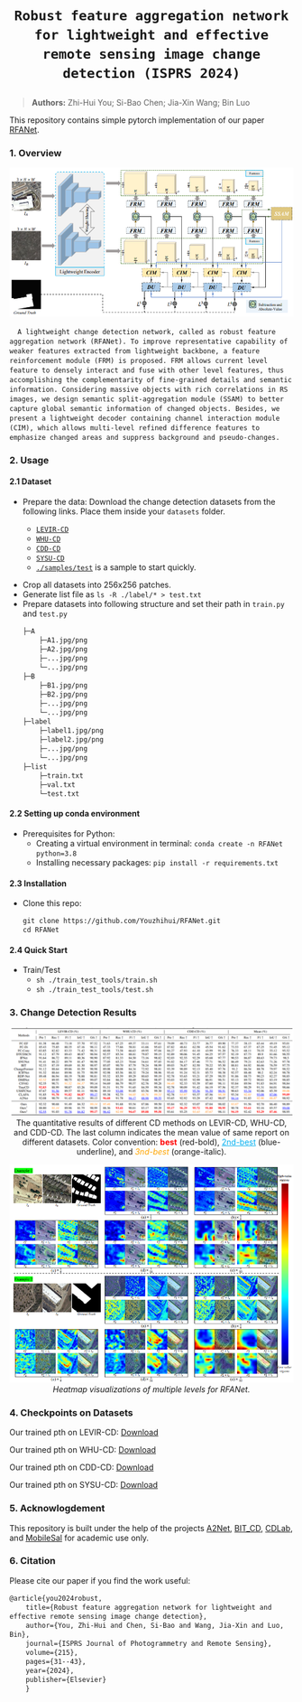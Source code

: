 # <p align=center>`Robust feature aggregation network for lightweight and effective remote sensing image change detection (ISPRS 2024)`</p>

> **Authors:**
Zhi-Hui You; Si-Bao Chen; Jia-Xin Wang; Bin Luo

This repository contains simple pytorch implementation of our paper [RFANet](https://www.sciencedirect.com/science/article/abs/pii/S092427162400251X).

### 1. Overview

<p align="center">
    <img src="assest/Overview.png"/> <br />
</p>

`  A lightweight change detection network, called as robust feature aggregation network (RFANet). To improve representative capability of weaker features extracted from lightweight backbone, a feature reinforcement module (FRM) is proposed. FRM allows current level feature to densely interact and fuse with other level features, thus accomplishing the complementarity of fine-grained details and semantic information. Considering massive objects with rich correlations in RS images, we design semantic split-aggregation module (SSAM) to better capture global semantic information of changed objects. Besides, we present a lightweight decoder containing channel interaction module (CIM), which allows multi-level refined difference features to emphasize changed areas and suppress background and pseudo-changes.` <br>

### 2. Usage
#### 2.1 Dataset
+ Prepare the data:
    Download the change detection datasets from the following links. Place them inside your `datasets` folder.

    - [`LEVIR-CD`](https://www.dropbox.com/s/18fb5jo0npu5evm/LEVIR-CD256.zip?dl=0)
    - [`WHU-CD`](https://www.dropbox.com/s/r76a00jcxp5d3hl/WHU-CD-256.zip?dl=0)
    - [`CDD-CD`](https://www.dropbox.com/s/ls9fq5u61k8wxwk/CDD.zip?dl=0)
    - [`SYSU-CD`](https://github.com/liumency/SYSU-CD)
    - [`./samples/test`](https://github.com/Youzhihui/RFANet/tree/main/samples) is a sample to start quickly.
- Crop all datasets into 256x256 patches.
- Generate list file as `ls -R ./label/* > test.txt`
- Prepare datasets into following structure and set their path in `train.py` and `test.py`
  ```
  ├─A
      ├─A1.jpg/png
      ├─A2.jpg/png
      ├─...jpg/png
      └─...jpg/png
  ├─B
      ├─B1.jpg/png
      ├─B2.jpg/png
      ├─...jpg/png
      └─...jpg/png
  ├─label
      ├─label1.jpg/png
      ├─label2.jpg/png
      ├─...jpg/png
      └─...jpg/png
  ├─list
      ├─train.txt
      ├─val.txt
      └─test.txt
  ```
#### 2.2 Setting up conda environment
+ Prerequisites for Python:
    - Creating a virtual environment in terminal: `conda create -n RFANet python=3.8`
    - Installing necessary packages: `pip install -r requirements.txt `

#### 2.3 Installation
+ Clone this repo:
    ```shell
    git clone https://github.com/Youzhihui/RFANet.git
    cd RFANet
    ```
#### 2.4 Quick Start
+ Train/Test
    - `sh ./train_test_tools/train.sh`
    - `sh ./train_test_tools/test.sh`

### 3. Change Detection Results
<p align="center">
    <img src="assest/result1.png"/> <br />
   The quantitative results of different CD methods on LEVIR-CD, WHU-CD, and CDD-CD. The last column indicates the mean value of same report on different datasets. Color convention: <font color="#FF0000"><strong>best</strong></font> (red-bold), <font color="#00B0F0"><u>2nd-best</u></font> (blue-underline), and <font color="#FFA500"><i>3nd-best</i></font> (orange-italic).
</p>

<p align="center">
    <img src="assest/result2.png"/> <br />
    <em> 
    Heatmap visualizations of multiple levels for RFANet.
    </em>
</p>

### 4. Checkpoints on Datasets

Our trained pth on LEVIR-CD: [Download](https://github.com/Youzhihui/RFANet/releases/download/checkpoints/LEVIR-CD.pth)

Our trained pth on WHU-CD: [Download](https://github.com/Youzhihui/RFANet/checkpoints/WHU-CD.pth)

Our trained pth on CDD-CD: [Download](https://github.com/Youzhihui/RFANet/checkpoints/CDD-CD.pth)

Our trained pth on SYSU-CD: [Download](https://github.com/Youzhihui/RFANet/checkpoints/SYSU-CD.pth)

### 5. Acknowlogdement
This repository is built under the help of the projects  [A2Net](https://github.com/guanyuezhen/A2Net), [BIT_CD](https://github.com/justchenhao/BIT_CD), 
[CDLab](https://github.com/Bobholamovic/CDLab), and [MobileSal](https://github.com/yuhuan-wu/MobileSal) for academic use only.

### 6. Citation

Please cite our paper if you find the work useful:

    @article{you2024robust,
        title={Robust feature aggregation network for lightweight and effective remote sensing image change detection},
        author={You, Zhi-Hui and Chen, Si-Bao and Wang, Jia-Xin and Luo, Bin},
        journal={ISPRS Journal of Photogrammetry and Remote Sensing},
        volume={215},
        pages={31--43},
        year={2024},
        publisher={Elsevier}
        }
